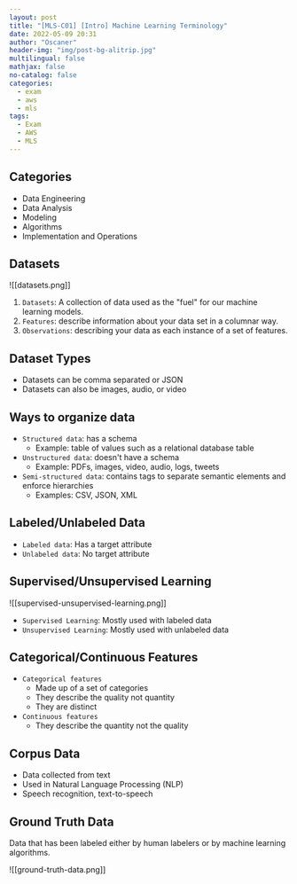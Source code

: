 ```yaml
---
layout: post
title: "[MLS-C01] [Intro] Machine Learning Terminology"
date: 2022-05-09 20:31
author: "Oscaner"
header-img: "img/post-bg-alitrip.jpg"
multilingual: false
mathjax: false
no-catalog: false
categories:
  - exam
  - aws
  - mls
tags:
  - Exam
  - AWS
  - MLS
---
```


## Categories

- Data Engineering
- Data Analysis
- Modeling
- Algorithms
- Implementation and Operations

## Datasets

![[datasets.png]]

1. `Datasets`: A collection of data used as the "fuel" for our machine learning models.
2. `Features`: describe information about your data set in a columnar way. 
3. `Observations`: describing your data as each instance of a set of features.

## Dataset Types

- Datasets can be comma separated or JSON
- Datasets can also be images, audio, or video

## Ways to organize data

- `Structured data`: has a schema
    - Example: table of values such as a relational database table
- `Unstructured data`: doesn't have a schema
    - Example: PDFs, images, video, audio, logs, tweets
- `Semi-structured data`: contains tags to separate semantic elements and enforce hierarchies
    - Examples: CSV, JSON, XML

## Labeled/Unlabeled Data

- `Labeled data`: Has a target attribute
- `Unlabeled data`: No target attribute

## Supervised/Unsupervised Learning

![[supervised-unsupervised-learning.png]]

- `Supervised Learning`: Mostly used with labeled data
- `Unsupervised Learning`: Mostly used with unlabeled data

## Categorical/Continuous Features

- `Categorical features`
    - Made up of a set of categories
    - They describe the quality not quantity
    - They are distinct
- `Continuous features`
    - They describe the quantity not the quality

## Corpus Data

- Data collected from text
- Used in Natural Language Processing (NLP)
- Speech recognition, text-to-speech

## Ground Truth Data

Data that has been labeled either by human labelers or by machine learning algorithms.

![[ground-truth-data.png]]
